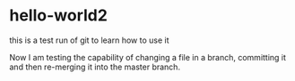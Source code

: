 # hello-world2
this is a test run of git to learn how to use it

Now I am testing the capability of changing a file in a branch, committing it and then re-merging it into the master branch.
